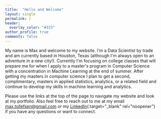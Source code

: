 ```yaml
---
title:  "Hello and Welcome"
layout: single
permalink: /
header:
  overlay_color: "#333"
author_profile: true
comments: false
---
```


My name is Max and welcome to my website. I'm a Data Scientist by trade and am currently based in Houston, Texas (although I'm always open to an adventure in a new city!). Currently I'm focusing on college classes that will prepare me for when I apply to a master's program in Computer Science with a concentration in Machine Learning at the end of summer. After getting my masters in computer science I plan to get a second, complimentary, masters in applied statistics, analytics, or a related field and continue to develop my skills in machine learning and analytics. 

Please use the links at the top of the page to navigate my website and look at my portfolio. Also feel free to reach out to me at my email [max.tollefsen@gmail.com](mailto:max.tollefsen@gmail.com) or my [LinkedIn](https://www.linkedin.com/in/max-tollefsen/){:target="_blank" rel="noopener"} if you have any questions or want to connect.

